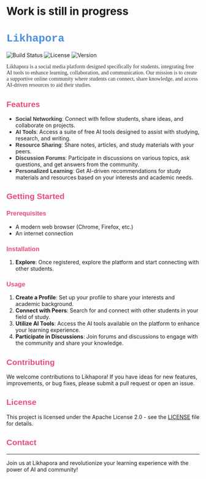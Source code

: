 # Work is still in progress

# <span style="font-family: 'Courier New', monospace; color: #4A90E2;">Likhapora</span>

![Build Status](https://img.shields.io/badge/build-passing-brightgreen)
![License](https://img.shields.io/badge/license-Apache%202.0-blue)
![Version](https://img.shields.io/badge/version-1.0.0-orange)

<p style="font-family: 'Georgia', serif; color: #333333;">Likhapora is a social media platform designed specifically for students, integrating free AI tools to enhance learning, collaboration, and communication. Our mission is to create a supportive online community where students can connect, share knowledge, and access AI-driven resources to aid their studies.</p>

## <span style="font-family: 'Arial', sans-serif; color: #E94E77;">Features</span>

- <span style="font-family: 'Arial', sans-serif; color: #333333;">**Social Networking**:</span> Connect with fellow students, share ideas, and collaborate on projects.
- <span style="font-family: 'Arial', sans-serif; color: #333333;">**AI Tools**:</span> Access a suite of free AI tools designed to assist with studying, research, and writing.
- <span style="font-family: 'Arial', sans-serif; color: #333333;">**Resource Sharing**:</span> Share notes, articles, and study materials with your peers.
- <span style="font-family: 'Arial', sans-serif; color: #333333;">**Discussion Forums**:</span> Participate in discussions on various topics, ask questions, and get answers from the community.
- <span style="font-family: 'Arial', sans-serif; color: #333333;">**Personalized Learning**:</span> Get AI-driven recommendations for study materials and resources based on your interests and academic needs.

## <span style="font-family: 'Arial', sans-serif; color: #E94E77;">Getting Started</span>

### <span style="font-family: 'Arial', sans-serif; color: #E94E77;">Prerequisites</span>

- A modern web browser (Chrome, Firefox, etc.)
- An internet connection

### <span style="font-family: 'Arial', sans-serif; color: #E94E77;">Installation</span>

1. **Explore**: Once registered, explore the platform and start connecting with other students.

### <span style="font-family: 'Arial', sans-serif; color: #E94E77;">Usage</span>

1. **Create a Profile**: Set up your profile to share your interests and academic background.
2. **Connect with Peers**: Search for and connect with other students in your field of study.
3. **Utilize AI Tools**: Access the AI tools available on the platform to enhance your learning experience.
4. **Participate in Discussions**: Join forums and discussions to engage with the community and share your knowledge.

## <span style="font-family: 'Arial', sans-serif; color: #E94E77;">Contributing</span>

We welcome contributions to Likhapora! If you have ideas for new features, improvements, or bug fixes, please submit a pull request or open an issue.

## <span style="font-family: 'Arial', sans-serif; color: #E94E77;">License</span>

This project is licensed under the Apache License 2.0 - see the [LICENSE](LICENSE) file for details.

## <span style="font-family: 'Arial', sans-serif; color: #E94E77;">Contact</span>



---

Join us at Likhapora and revolutionize your learning experience with the power of AI and community!
